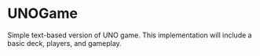 # UNOGame
Simple text-based version of UNO game. This implementation will include a basic deck, players, and gameplay.
